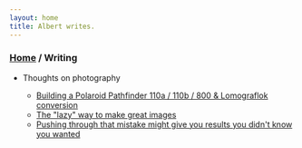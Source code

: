 ```yaml
---
layout: home
title: Albert writes.
---
```


<h3><a href="/">Home</a> / Writing</h3>

- Thoughts on photography

	- [Building a Polaroid Pathfinder 110a / 110b / 800 & Lomograflok conversion](/writing/ph/110conversion.html)
	- [The "lazy" way to make great images](/writing/ph/lazy_way.html)
	- [Pushing through that mistake might give you results you didn't know you wanted](/writing/ph/trip35_sr_mistake.html)
	
